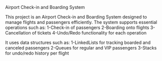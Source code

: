 Airport Check-in and Boarding System

This project is an Airport Check-in and Boarding System designed to manage flights and passengers efficiently. The system supports essential operations such as:
1-Check-in of passengers
2-Boarding onto flights
3-Cancellation of tickets
4-Undo/Redo functionality for each operation

It uses data structures such as:
1-LinkedLists for tracking boarded and canceled passengers
2-Queues for regular and VIP passengers
3-Stacks for undo/redo history per flight
